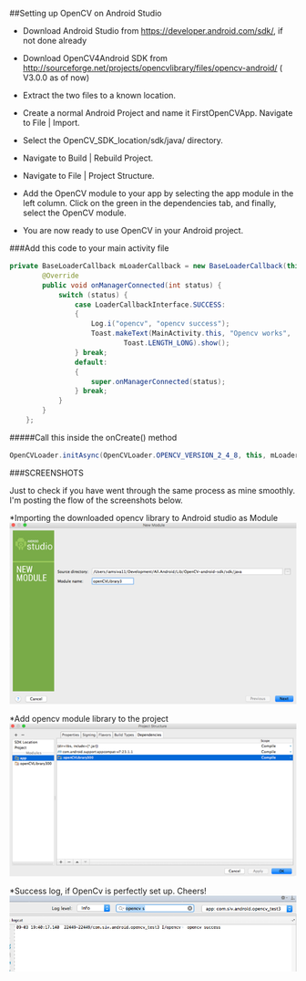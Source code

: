 ##Setting up OpenCV on Android Studio

* Download Android Studio from https://developer.android.com/sdk/,  if not done already

* Download OpenCV4Android SDK from http://sourceforge.net/projects/opencvlibrary/files/opencv-android/ ( V3.0.0 as of now)

* Extract the two files to a known location.

* Create a normal Android Project and name it FirstOpenCVApp. Navigate to File | Import.

* Select the OpenCV_SDK_location/sdk/java/ directory.

* Navigate to Build | Rebuild Project.

* Navigate to File | Project Structure.

* Add the OpenCV module to your app by selecting the app module in the left column. Click on the green in the dependencies tab, and finally, select the OpenCV module.

* You are now ready to use OpenCV in your Android project. 


###Add this code to your main activity file

```java
private BaseLoaderCallback mLoaderCallback = new BaseLoaderCallback(this) {
        @Override
        public void onManagerConnected(int status) {
            switch (status) {
                case LoaderCallbackInterface.SUCCESS:
                {
                    Log.i("opencv", "opencv success");
                    Toast.makeText(MainActivity.this, "Opencv works",
                            Toast.LENGTH_LONG).show();
                } break;
                default:
                {
                    super.onManagerConnected(status);
                } break;
            }
        }
    };

```

#####Call this inside the onCreate() method

```java
OpenCVLoader.initAsync(OpenCVLoader.OPENCV_VERSION_2_4_8, this, mLoaderCallback);
```

###SCREENSHOTS

Just to check if you have went through the same process as mine smoothly. I'm posting the flow of the screenshots below.

*Importing the downloaded opencv library to Android studio as Module 
![Import module ](img/add-opencv-module.png)

*Add opencv module library to the project
![add library to studio ](img/import-opencv-to-Studio.png)

*Success log, if OpenCv is perfectly set up. Cheers!
![Android Studio log ](img/opencv-log-success.png)



